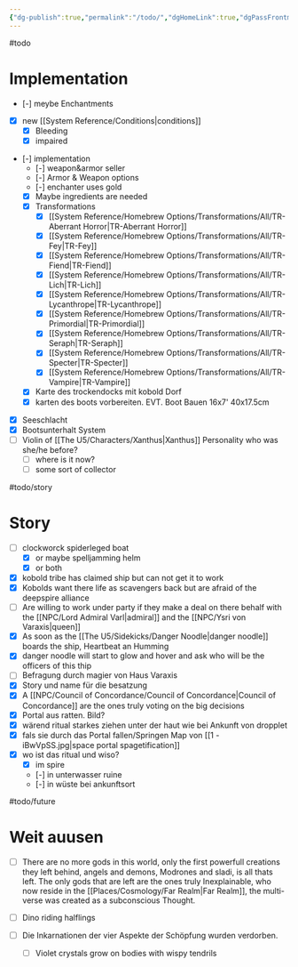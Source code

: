 ```yaml
---
{"dg-publish":true,"permalink":"/todo/","dgHomeLink":true,"dgPassFrontmatter":true}
---
```


#todo
# Implementation
- [-] meybe Enchantments
- [x] new [[System Reference/Conditions|conditions]] 
	- [x] Bleeding
	- [x] impaired
- [-] implementation
	- [-] weapon&armor seller
	- [-] Armor & Weapon options
	- [-] enchanter uses gold
	- [x] Maybe ingredients are needed
	- [x] Transformations
		- [x] [[System Reference/Homebrew Options/Transformations/All/TR-Aberrant Horror|TR-Aberrant Horror]]
		- [x] [[System Reference/Homebrew Options/Transformations/All/TR-Fey|TR-Fey]]
		- [x] [[System Reference/Homebrew Options/Transformations/All/TR-Fiend|TR-Fiend]]
		- [x] [[System Reference/Homebrew Options/Transformations/All/TR-Lich|TR-Lich]]
		- [x] [[System Reference/Homebrew Options/Transformations/All/TR-Lycanthrope|TR-Lycanthrope]]
		- [x] [[System Reference/Homebrew Options/Transformations/All/TR-Primordial|TR-Primordial]]
		- [x] [[System Reference/Homebrew Options/Transformations/All/TR-Seraph|TR-Seraph]]
		- [x] [[System Reference/Homebrew Options/Transformations/All/TR-Specter|TR-Specter]]
		- [x] [[System Reference/Homebrew Options/Transformations/All/TR-Vampire|TR-Vampire]]
	- [x] Karte des trockendocks mit kobold Dorf
	- [x] karten des boots vorbereiten. EVT. Boot Bauen 16x7' 40x17.5cm
- [x] Seeschlacht
- [x] Bootsunterhalt System
- [ ] Violin of [[The U5/Characters/Xanthus|Xanthus]] Personality who was she/he before? 
	- [ ] where is it now?
	- [ ] some sort of collector

#todo/story
# Story
- [ ] clockworck spiderleged boat
	- [x] or maybe spelljamming helm
	- [x] or both
- [x] kobold tribe has claimed ship but can not get it to work
- [x] Kobolds want there life as scavengers back but are afraid of the deepspire alliance
- [ ] Are willing to work under party if they make a deal on there behalf with the [[NPC/Lord Admiral Varl|admiral]] and the [[NPC/Ysri von Varaxis|queen]]
- [x] As soon as the [[The U5/Sidekicks/Danger Noodle|danger noodle]] boards the ship, Heartbeat an Humming
- [x] danger noodle will start to glow and hover and ask who will be the officers of this thip
- [ ] Befragung durch magier von Haus Varaxis
- [x] Story und name für die besatzung
- [x] A [[NPC/Council of Concordance/Council of Concordance|Council of Concordance]] are the ones truly voting on the big decisions
- [x] Portal aus ratten. Bild?
- [x] wärend ritual starkes ziehen unter der haut wie bei Ankunft von dropplet
- [x] fals sie durch das Portal fallen/Springen Map von [[1 - iBwVpSS.jpg|space portal spagetification]]
- [x] wo ist das ritual und wiso?
	- [x] im spire
	- [-] in unterwasser ruine
	- [-] in wüste bei ankunftsort


#todo/future
# Weit auusen
- [ ] There are no more gods in this world, only the first powerfull creations they left behind, angels and demons, Modrones and sladi, is all thats left. The only gods that are left are the ones truly Inexplainable, who now reside in the [[Places/Cosmology/Far Realm|Far Realm]], the multi-verse was created as a subconscious Thought.
- [ ] Dino riding halflings


- [ ] Die Inkarnationen der vier Aspekte der Schöpfung wurden verdorben.
	- [ ] Violet crystals grow on bodies with wispy tendrils 
